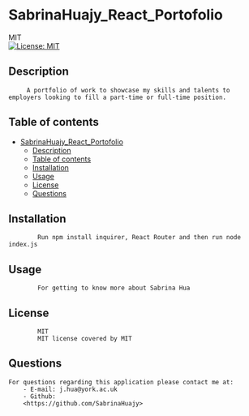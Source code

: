 # SabrinaHuajy_React_Portofolio
MIT<br>[![License: MIT](https://img.shields.io/badge/License-MIT-yellow.svg)](https://opensource.org/licenses/MIT)
## Description 
         A portfolio of work to showcase my skills and talents to employers looking to fill a part-time or full-time position.
## Table of contents
- [SabrinaHuajy\_React\_Portofolio](#sabrinahuajy_react_portofolio)
  - [Description](#description)
  - [Table of contents](#table-of-contents)
  - [Installation](#installation)
  - [Usage](#usage)
  - [License](#license)
  - [Questions](#questions)
## Installation
            Run npm install inquirer, React Router and then run node index.js
## Usage 
            For getting to know more about Sabrina Hua
## License
            MIT
            MIT license covered by MIT      
## Questions
    For questions regarding this application please contact me at:
        - E-mail: j.hua@york.ac.uk
        - Github:
        <https://github.com/SabrinaHuajy>
        